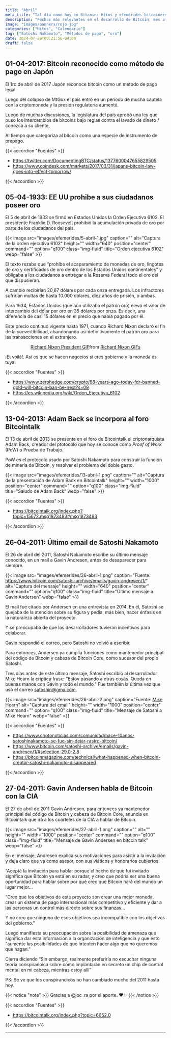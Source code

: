 ```yaml
---
title: "Abril"
meta_title: "Tal día como hoy en Bitcoin: Hitos y efemérides bitcoiners | Proyecto Bitcoin"
description: "Fechas más relevantes en el desarrollo de Bitcoin, mes a mes"
image: "images/banners/rojo.jpg"
categories: ["Hitos", "Calendario"]
tag: ["Satoshi Nakamoto", "Métodos de pago", "oro"]
date: 2024-07-29T00:21:56-04:00
draft: false
---
```


## 01-04-2017: Bitcoin reconocido como método de pago en Japón

El 1ro de abril de 2017 Japón reconoce bitcoin como un método de pago legal.

Luego del colapso de MtGox el país entró en un período de mucha cautela con la criptomoneda y la presión regulatoria aumentó.

Luego de muchas discusiones, la legislatura del país aprobó una ley que puso los intercambios de bitcoins bajo reglas contra el lavado de dinero / conozca a su cliente,

Al tiempo que categoriza al bitcoin como una especie de instrumento de prepago.

{{< accordion "Fuentes" >}}

- <https://twitter.com/DocumentingBTC/status/1377600047655829505>
- <https://www.coindesk.com/markets/2017/03/31/japans-bitcoin-law-goes-into-effect-tomorrow/>

{{< /accordion >}}

## 05-04-1933: EE UU prohibe a sus ciudadanos poseer oro

El 5 de abril de 1933 se firmó en Estados Unidos la Orden Ejecutiva 6102. El presidente Franklin D. Roosevelt prohibió la acumulación privada de oro por parte de los ciudadanos del país.

{{< image src="images/efemerides/5-abril-1.jpg" caption="" alt="Captura de la orden ejecutiva 6102" height="" width="640" position="center" command="" option="q100" class="img-fluid" title="Orden ejecutiva 6102"  webp="false" >}}

El texto rezaba que “prohíbe el acaparamiento de monedas de oro, lingotes de oro y certificados de oro dentro de los Estados Unidos continentales" y obligaba a los ciudadanos a entregar a la Reserva Federal todo el oro del que dispusieran.

A cambio recibirían 20,67 dólares por cada onza entregada. Los infractores sufrirían multas de hasta 10.000 dólares, diez años de prisión, o ambas.

Para 1934, Estados Unidos (que aún utilizaba el patrón oro) elevó el valor de intercambio del dólar por oro en 35 dólares por onza. Es decir, una diferencia de casi 15 dólares en el precio que había pagado por él.

Este precio continuó vigente hasta 1971, cuando Richard Nixon declaró el fin de la convertibilidad, abandonando así definitivamente el patrón oro para las transacciones en el extranjero.

<div align="center">
<div class="tenor-gif-embed" data-postid="17083965" data-share-method="host" data-aspect-ratio="1" data-width="30%"><a href="https://tenor.com/view/richard-nixon-nixon-president-smile-happy-gif-17083965">Richard Nixon President GIF</a>from <a href="https://tenor.com/search/richard+nixon-gifs">Richard Nixon GIFs</a></div> <script type="text/javascript" async src="https://tenor.com/embed.js"></script>
</div>

¡Et voilà!. Así es que se hacen negocios si eres gobierno y la moneda es tuya.

{{< accordion "Fuentes" >}}

- <https://www.zerohedge.com/crypto/88-years-ago-today-fdr-banned-gold-will-bitcoin-ban-be-next?s=09>
- <https://es.wikipedia.org/wiki/Orden_Ejecutiva_6102>

{{< /accordion >}}

## 13-04-2013: Adam Back se incorpora al foro Bitcointalk

El 13 de abril de 2013 se presenta en el foro de Bitcointalk el criptonarquista Adam Back, creador del ptotocolo que hoy se conoce como _Proof of Work_ (PoW) o Prueba de Trabajo.

PoW es el protocolo usado por Satoshi Nakamoto para construir la función de minería de Bitcoin, y resolver el problema del doble gasto.

{{< image src="images/efemerides/13-abril-1.png" caption="" alt="Captura de la presentación de Adam Back en Bitcointalk" height="" width="1000" position="center" command="" option="q100" class="img-fluid" title="Saludo de Adam Back"  webp="false" >}}

{{< accordion "Fuentes" >}}

- <https://bitcointalk.org/index.php?topic=15672.msg1873483#msg1873483>

{{< /accordion >}}

## 26-04-2011: Último email de Satoshi Nakamoto

El 26 de abril del 2011, Satoshi Nakamoto escribe su último mensaje conocido, en un mail a Gavin Andresen, antes de desaparecer para siempre.

{{< image src="images/efemerides/26-abril-1.png" caption="Fuente: <https://www.bitcoin.com/satoshi-archive/emails/gavin-andresen/1/>" alt="Captura del mensaje" height="" width="640" position="center" command="" option="q100" class="img-fluid" title="Último mensaje a Gavin Andersen"  webp="false" >}}

El mail fue citado por Andersen en una entrevista en 2014. En él, Satoshi se quejaba de la atención sobre su figura y pedía, más bien, hacer énfasis en la naturaleza abierta del proyecto.

Y se preocupaba de que los desarrolladores tuvieran incentivos para colaborar.

Gavin respondió el correo, pero Satoshi no volvió a escribir.

Para entonces, Andersen ya cumplía funciones como mantenedor principal del código de Bitcoin y cabeza de Bitcoin Core, como sucesor del propio Satoshi.

Tres días antes de este último mensaje, Satoshi escribió al desarrollador Mike Hearn la criptica frase: "Estoy pasando a otras cosas. Queda en buenas manos con Gavin y todo el mundo." Fue también la última vez que usó el correo satoshin@gmx.com.

{{< image src="images/efemerides/26-abril-2.png" caption="Fuente: [Mike Hearn](https://pastebin.com/syrmi3ET)" alt="Captura del email" height="" width="1000" position="center" command="" option="q100" class="img-fluid" title="Mensaje de Satoshi a Mike Hearn"  webp="false" >}}

{{< accordion "Fuentes" >}}

- <https://www.criptonoticias.com/comunidad/hace-10anos-satoshinakamoto-se-fue-sin-dejar-rastro-bitcoin/>
- <https://www.bitcoin.com/satoshi-archive/emails/gavin-andresen/1/#selection-29.0-2.8>
- <https://bitcoinmagazine.com/technical/what-happened-when-bitcoin-creator-satoshi-nakamoto-disappeared>

{{< /accordion >}}

## 27-04-2011: Gavin Andersen habla de Bitcoin con la CIA

El 27 de abril de 2011 Gavin Andresen, para entonces ya mantenedor principal del código de Bitcoin y cabeza de Bitcoin Core, anuncia en Bitcointalk que irá a los cuarteles de la CIA a hablar de Bitcoin.

{{< image src="images/efemerides/27-abril-1.png" caption="" alt="" height="" width="1000" position="center" command="" option="q100" class="img-fluid" title="Mensaje de Gavin Andersen en bitcoin talk"  webp="false" >}}

En el mensaje, Andresen explica sus motivaciones para asistir a la invitación y deja claro que va como asesor, con sus viáticos y honorarios cubiertos.

“Acepté la invitación para hablar porque el hecho de que fui invitado significa que Bitcoin ya está en su radar, y creo que podría ser una buena oportunidad para hablar sobre por qué creo que Bitcoin hará del mundo un lugar mejor…

“Creo que los objetivos de este proyecto son crear una mejor moneda, crear un sistema de pago internacional más competitivo y eficiente y dar a las personas un control más directo sobre sus finanzas…

Y no creo que ninguno de esos objetivos sea incompatible con los objetivos del gobierno.”

Luego manifiesta su preocupación sobre la posibilidad de amenaza que significa dar esta información a la organización de inteligencia y que esto “aumente las posibilidades de que intenten hacer algo que no queremos que hagan.”

Cierra diciendo “Sin embargo, realmente preferiría no escuchar ninguna teoría conspiranoica sobre cómo implantarán en secreto un chip de control mental en mi cabeza, mientras estoy allí”

PS: Se ve que los conspiranoicos no han cambiado mucho del 2011 hasta hoy.

{{< notice "note" >}}
Gracias a @joc_ra por el aporte. ❤️✨
{{< /notice >}}

{{< accordion "Fuentes" >}}

- <https://bitcointalk.org/index.php?topic=6652.0>

{{< /accordion >}}

<hr>
